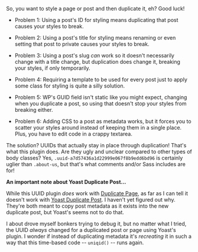 So, you want to style a page or post and then duplicate it, eh? Good luck!

- Problem 1: Using a post's ID for styling means duplicating that post causes your styles to break.

- Problem 2: Using a post's title for styling means renaming or even setting that post to private causes your styles to break.

- Problem 3: Using a post's slug *can* work so it doesn't necessarily change with a title change, but duplication does change it, breaking your styles, if only temporarily.

- Problem 4: Requiring a template to be used for every post just to apply some class for styling is quite a silly solution.

- Problem 5: WP's GUID field isn't static like you might expect, changing when you duplicate a post, so using that doesn't stop your styles from breaking either.

- Problem 6: Adding CSS to a post as metadata works, but it forces you to scatter your styles around instead of keeping them in a single place. Plus, you have to edit code in a crappy textarea.

The solution? UUIDs that actually stay in place through duplication! That's what this plugin does. Are they ugly and unclear compared to other types of body classes? Yes, `.uuid-a7d57436a1d22999e067f8b9edd6bd96` is certainly uglier than `.about-us`, but that's what comments and/or Sass includes are for!

**An important note about Yoast Duplicate Post...**

While this UUID plugin *does* work with [Duplicate Page](https://wordpress.org/plugins/duplicate-page), as far as I can tell it doesn't work with [Yoast Duplicate Post](https://wordpress.org/plugins/duplicate-post/). I haven't yet figured out why. They're both meant to copy post metadata as it exists into the new duplicate post, but Yoast's seems not to do that.

I about drove myself bonkers trying to debug it, but no matter what I tried, the UUID *always* changed for a duplicated post or page using Yoast's plugin. I wonder if instead of duplicating metadata it's *recreating* it in such a way that this time-based code -- `uniqid()` -- runs again.
